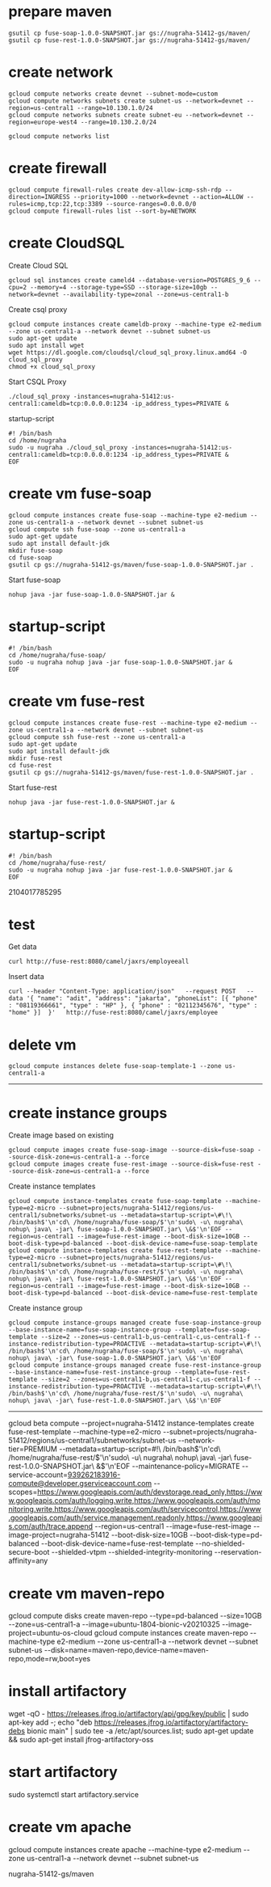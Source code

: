 
# prepare maven
```
gsutil cp fuse-soap-1.0.0-SNAPSHOT.jar gs://nugraha-51412-gs/maven/
gsutil cp fuse-rest-1.0.0-SNAPSHOT.jar gs://nugraha-51412-gs/maven/
```
# create network
```
gcloud compute networks create devnet --subnet-mode=custom
gcloud compute networks subnets create subnet-us --network=devnet --region=us-central1 --range=10.130.1.0/24
gcloud compute networks subnets create subnet-eu --network=devnet --region=europe-west4 --range=10.130.2.0/24

gcloud compute networks list
```
# create firewall
```
gcloud compute firewall-rules create dev-allow-icmp-ssh-rdp --direction=INGRESS --priority=1000 --network=devnet --action=ALLOW --rules=icmp,tcp:22,tcp:3389 --source-ranges=0.0.0.0/0
gcloud compute firewall-rules list --sort-by=NETWORK
```
# create CloudSQL
Create Cloud SQL
```
gcloud sql instances create cameld4 --database-version=POSTGRES_9_6 --cpu=2 --memory=4 --storage-type=SSD --storage-size=10gb --network=devnet --availability-type=zonal --zone=us-central1-b
```
Create csql proxy
```
gcloud compute instances create cameldb-proxy --machine-type e2-medium --zone us-central1-a --network devnet --subnet subnet-us
sudo apt-get update
sudo apt install wget
wget https://dl.google.com/cloudsql/cloud_sql_proxy.linux.amd64 -O cloud_sql_proxy
chmod +x cloud_sql_proxy
```
Start CSQL Proxy
```
./cloud_sql_proxy -instances=nugraha-51412:us-central1:cameldb=tcp:0.0.0.0:1234 -ip_address_types=PRIVATE &
```
startup-script
```
#! /bin/bash
cd /home/nugraha
sudo -u nugraha ./cloud_sql_proxy -instances=nugraha-51412:us-central1:cameldb=tcp:0.0.0.0:1234 -ip_address_types=PRIVATE &
EOF
```

# create vm fuse-soap
```
gcloud compute instances create fuse-soap --machine-type e2-medium --zone us-central1-a --network devnet --subnet subnet-us
gcloud compute ssh fuse-soap --zone us-central1-a
sudo apt-get update
sudo apt install default-jdk
mkdir fuse-soap
cd fuse-soap
gsutil cp gs://nugraha-51412-gs/maven/fuse-soap-1.0.0-SNAPSHOT.jar .
```
Start fuse-soap
```
nohup java -jar fuse-soap-1.0.0-SNAPSHOT.jar &
```
# startup-script
```
#! /bin/bash
cd /home/nugraha/fuse-soap/
sudo -u nugraha nohup java -jar fuse-soap-1.0.0-SNAPSHOT.jar &
EOF
```

# create vm fuse-rest
```
gcloud compute instances create fuse-rest --machine-type e2-medium --zone us-central1-a --network devnet --subnet subnet-us
gcloud compute ssh fuse-rest --zone us-central1-a
sudo apt-get update
sudo apt install default-jdk
mkdir fuse-rest
cd fuse-rest
gsutil cp gs://nugraha-51412-gs/maven/fuse-rest-1.0.0-SNAPSHOT.jar .
```
Start fuse-rest
```
nohup java -jar fuse-rest-1.0.0-SNAPSHOT.jar &
```

# startup-script
```
#! /bin/bash
cd /home/nugraha/fuse-rest/
sudo -u nugraha nohup java -jar fuse-rest-1.0.0-SNAPSHOT.jar &
EOF
```



2104017785295


# test
Get data
```
curl http://fuse-rest:8080/camel/jaxrs/employeeall
```
Insert data
```
curl --header "Content-Type: application/json"   --request POST   --data '{ "name": "adit", "address": "jakarta", "phoneList": [{ "phone" : "08119366661", "type" : "HP" }, { "phone" : "02112345676", "type" : "home" }]  }'   http://fuse-rest:8080/camel/jaxrs/employee
```

# delete vm
```
gcloud compute instances delete fuse-soap-template-1 --zone us-central1-a
```
-------------

# create instance groups
Create image based on existing
```
gcloud compute images create fuse-soap-image --source-disk=fuse-soap --source-disk-zone=us-central1-a --force
gcloud compute images create fuse-rest-image --source-disk=fuse-rest --source-disk-zone=us-central1-a --force
```
Create instance templates
```
gcloud compute instance-templates create fuse-soap-template --machine-type=e2-micro --subnet=projects/nugraha-51412/regions/us-central1/subnetworks/subnet-us --metadata=startup-script=\#\!\ /bin/bash$'\n'cd\ /home/nugraha/fuse-soap/$'\n'sudo\ -u\ nugraha\ nohup\ java\ -jar\ fuse-soap-1.0.0-SNAPSHOT.jar\ \&$'\n'EOF --region=us-central1 --image=fuse-rest-image --boot-disk-size=10GB --boot-disk-type=pd-balanced --boot-disk-device-name=fuse-soap-template
gcloud compute instance-templates create fuse-rest-template --machine-type=e2-micro --subnet=projects/nugraha-51412/regions/us-central1/subnetworks/subnet-us --metadata=startup-script=\#\!\ /bin/bash$'\n'cd\ /home/nugraha/fuse-rest/$'\n'sudo\ -u\ nugraha\ nohup\ java\ -jar\ fuse-rest-1.0.0-SNAPSHOT.jar\ \&$'\n'EOF --region=us-central1 --image=fuse-rest-image --boot-disk-size=10GB --boot-disk-type=pd-balanced --boot-disk-device-name=fuse-rest-template
```
Create instance group
```
gcloud compute instance-groups managed create fuse-soap-instance-group --base-instance-name=fuse-soap-instance-group --template=fuse-soap-template --size=2 --zones=us-central1-b,us-central1-c,us-central1-f --instance-redistribution-type=PROACTIVE --metadata=startup-script=\#\!\ /bin/bash$'\n'cd\ /home/nugraha/fuse-soap/$'\n'sudo\ -u\ nugraha\ nohup\ java\ -jar\ fuse-soap-1.0.0-SNAPSHOT.jar\ \&$'\n'EOF 
gcloud compute instance-groups managed create fuse-rest-instance-group --base-instance-name=fuse-rest-instance-group --template=fuse-rest-template --size=2 --zones=us-central1-b,us-central1-c,us-central1-f --instance-redistribution-type=PROACTIVE --metadata=startup-script=\#\!\ /bin/bash$'\n'cd\ /home/nugraha/fuse-rest/$'\n'sudo\ -u\ nugraha\ nohup\ java\ -jar\ fuse-rest-1.0.0-SNAPSHOT.jar\ \&$'\n'EOF 
```

---------

gcloud beta compute --project=nugraha-51412 instance-templates create fuse-rest-template --machine-type=e2-micro 
--subnet=projects/nugraha-51412/regions/us-central1/subnetworks/subnet-us --network-tier=PREMIUM 
--metadata=startup-script=\#\!\ /bin/bash$'\n'cd\ /home/nugraha/fuse-rest/$'\n'sudo\ -u\ nugraha\ nohup\ java\ -jar\ fuse-rest-1.0.0-SNAPSHOT.jar\ \&$'\n'EOF 
--maintenance-policy=MIGRATE --service-account=939262183916-compute@developer.gserviceaccount.com --scopes=https://www.googleapis.com/auth/devstorage.read_only,https://www.googleapis.com/auth/logging.write,https://www.googleapis.com/auth/monitoring.write,https://www.googleapis.com/auth/servicecontrol,https://www.googleapis.com/auth/service.management.readonly,https://www.googleapis.com/auth/trace.append --region=us-central1 --image=fuse-rest-image --image-project=nugraha-51412 --boot-disk-size=10GB --boot-disk-type=pd-balanced --boot-disk-device-name=fuse-rest-template --no-shielded-secure-boot --shielded-vtpm --shielded-integrity-monitoring --reservation-affinity=any




# create vm maven-repo
gcloud compute disks create maven-repo --type=pd-balanced --size=10GB --zone=us-central1-a --image=ubuntu-1804-bionic-v20210325 --image-project=ubuntu-os-cloud
gcloud compute instances create maven-repo --machine-type e2-medium --zone us-central1-a --network devnet --subnet subnet-us --disk=name=maven-repo,device-name=maven-repo,mode=rw,boot=yes

# install artifactory
wget -qO - https://releases.jfrog.io/artifactory/api/gpg/key/public | sudo apt-key add -;
echo "deb https://releases.jfrog.io/artifactory/artifactory-debs bionic main" | sudo tee -a /etc/apt/sources.list;
sudo apt-get update && sudo apt-get install jfrog-artifactory-oss

# start artifactory
sudo systemctl start artifactory.service

# create vm apache
gcloud compute instances create apache --machine-type e2-medium --zone us-central1-a --network devnet --subnet subnet-us


nugraha-51412-gs/maven
